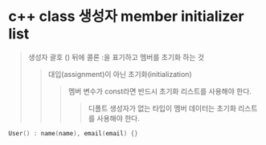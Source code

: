 # c++ class 생성자 member initializer list

> 생성자 괄호 () 뒤에 콜론 :을 표기하고 멤버를 초기화 하는 것
>
> > 대입(assignment)이 아닌 초기화(initialization)
> >
> > > 멤버 변수가 const라면 반드시 초기화 리스트를 사용해야 한다.
> > >
> > > > 디폴트 생성자가 없는 타입이 멤버 데이터는 초기화 리스트를 사용해야 한다.

```cpp
User() : name(name), email(email) {}
```
